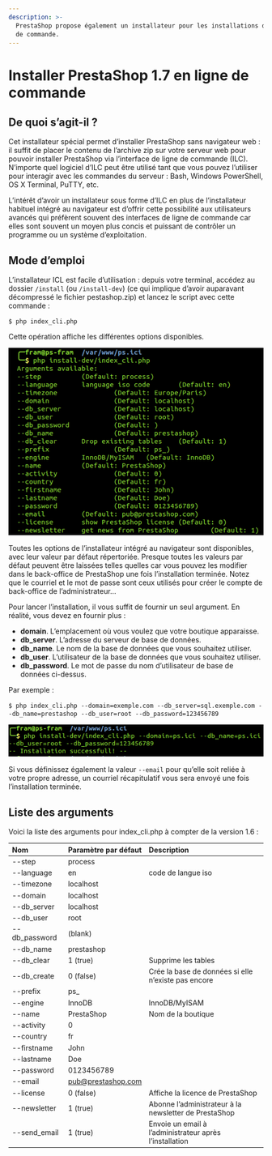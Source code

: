 ```yaml
---
description: >-
  PrestaShop propose également un installateur pour les installations de ligne
  de commande.
---
```


# Installer PrestaShop 1.7 en ligne de commande

## De quoi s’agit-il ? <a id="InstallerPrestaShop1.7enlignedecommande-Dequois&#x2019;agit-il?"></a>

Cet installateur spécial permet d’installer PrestaShop sans navigateur web : il suffit de placer le contenu de l’archive zip sur votre serveur web pour pouvoir installer PrestaShop via l’interface de ligne de commande \(ILC\). N’importe quel logiciel d’ILC peut être utilisé tant que vous pouvez l’utiliser pour interagir avec les commandes du serveur : Bash, Windows PowerShell, OS X Terminal, PuTTY, etc.

L’intérêt d’avoir un installateur sous forme d’ILC en plus de l’installateur habituel intégré au navigateur est d’offrir cette possibilité aux utilisateurs avancés qui préfèrent souvent des interfaces de ligne de commande car elles sont souvent un moyen plus concis et puissant de contrôler un programme ou un système d’exploitation.

## Mode d’emploi <a id="InstallerPrestaShop1.7enlignedecommande-Moded&#x2019;emploi"></a>

L’installateur ICL est facile d’utilisation : depuis votre terminal, accédez au dossier `/install` \(ou `/install-dev`\) \(ce qui implique d’avoir auparavant décompressé le fichier pestashop.zip\) et lancez le script avec cette commande :

```text
$ php index_cli.php
```

Cette opération affiche les différentes options disponibles.

![](../.gitbook/assets/53641263.png)

Toutes les options de l’installateur intégré au navigateur sont disponibles, avec leur valeur par défaut répertoriée. Presque toutes les valeurs par défaut peuvent être laissées telles quelles car vous pouvez les modifier dans le back-office de PrestaShop une fois l’installation terminée. Notez que le courriel et le mot de passe sont ceux utilisés pour créer le compte de back-office de l’administrateur...

Pour lancer l’installation, il vous suffit de fournir un seul argument. En réalité, vous devez en fournir plus :

* **domain**. L’emplacement où vous voulez que votre boutique apparaisse.
* **db\_server**. L’adresse du serveur de base de données.
* **db\_name**. Le nom de la base de données que vous souhaitez utiliser.
* **db\_user**. L’utilisateur de la base de données que vous souhaitez utiliser.
* **db\_password**. Le mot de passe du nom d’utilisateur de base de données ci-dessus.

Par exemple :

```text
$ php index_cli.php --domain=exemple.com --db_server=sql.exemple.com --db_name=prestashop --db_user=root --db_password=123456789
```

![](../.gitbook/assets/53641264.png)

Si vous définissez également la valeur `--email` pour qu’elle soit reliée à votre propre adresse, un courriel récapitulatif vous sera envoyé une fois l’installation terminée.

## Liste des arguments <a id="InstallerPrestaShop1.7enlignedecommande-Listedesarguments"></a>

Voici la liste des arguments pour index\_cli.php à compter de la version 1.6 :

| **Nom** | **Paramètre par défaut** | **Description** |
| :--- | :--- | :--- |
| --step | process |  |
| --language | en | code de langue iso |
| --timezone | localhost |  |
| --domain | localhost |  |
| --db\_server | localhost |  |
| --db\_user | root |  |
| --db\_password | \(blank\) |  |
| --db\_name | prestashop |  |
| --db\_clear | 1 \(true\) | Supprime les tables |
| --db\_create | 0 \(false\) | Crée la base de données si elle n’existe pas encore |
| --prefix | ps\_ |  |
| --engine | InnoDB | InnoDB/MyISAM |
| --name | PrestaShop | Nom de la boutique |
| --activity | 0 |  |
| --country | fr |  |
| --firstname | John |  |
| --lastname | Doe |  |
| --password | 0123456789 |  |
| --email | [pub@prestashop.com](mailto:pub@prestashop.com) |  |
| --license | 0 \(false\) | Affiche la licence de PrestaShop |
| --newsletter | 1 \(true\) | Abonne l’administrateur à la newsletter de PrestaShop |
| --send\_email | 1 \(true\) | Envoie un email à l’administrateur après l’installation |

